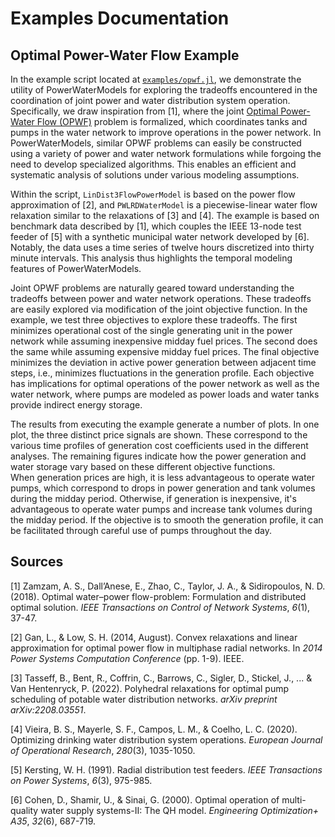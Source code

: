 # Examples Documentation

## Optimal Power-Water Flow Example

In the example script located at [`examples/opwf.jl`](https://github.com/lanl-ansi/PowerWaterModels.jl/blob/master/examples/opwf.jl), we demonstrate the utility of PowerWaterModels for exploring the tradeoffs encountered in the coordination of joint power and water distribution system operation.
Specifically, we draw inspiration from [1], where the joint [Optimal Power-Water Flow (OPWF)](@ref) problem is formalized, which coordinates tanks and pumps in the water network to improve operations in the power network.
In PowerWaterModels, similar OPWF problems can easily be constructed using a variety of power and water network formulations while forgoing the need to develop specialized algorithms.
This enables an efficient and systematic analysis of solutions under various modeling assumptions.

Within the script, `LinDist3FlowPowerModel` is based on the power flow approximation of [2], and `PWLRDWaterModel` is a piecewise-linear water flow relaxation similar to the relaxations of [3] and [4]. The example is based on benchmark data described by [1], which couples the IEEE 13-node test feeder of [5] with a synthetic municipal water network developed by [6].
Notably, the data uses a time series of twelve hours discretized into thirty minute intervals.
This analysis thus highlights the temporal modeling features of PowerWaterModels.

Joint OPWF problems are naturally geared toward understanding the tradeoffs between power and water network operations.
These tradeoffs are easily explored via modification of the joint objective function.
In the example, we test three objectives to explore these tradeoffs.
The first minimizes operational cost of the single generating unit in the power network while assuming inexpensive midday fuel prices.
The second does the same while assuming expensive midday fuel prices.
The final objective minimizes the deviation in active power generation between adjacent time steps, i.e., minimizes fluctuations in the generation profile.
Each objective has implications for optimal operations of the power network as well as the water network, where pumps are modeled as power loads and water tanks provide indirect energy storage.

The results from executing the example generate a number of plots.
In one plot, the three distinct price signals are shown.
These correspond to the various time profiles of generation cost coefficients used in the different analyses.
The remaining figures indicate how the power generation and water storage vary based on these different objective functions.  
When generation prices are high, it is less advantageous to operate water pumps, which correspond to drops in power generation and tank volumes during the midday period.
Otherwise, if generation is inexpensive, it's advantageous to operate water pumps and increase tank volumes during the midday period.
If the objective is to smooth the generation profile, it can be facilitated through careful use of pumps throughout the day.

## Sources

[1] Zamzam, A. S., Dall’Anese, E., Zhao, C., Taylor, J. A., & Sidiropoulos, N. D. (2018). Optimal water–power flow-problem: Formulation and distributed optimal solution. _IEEE Transactions on Control of Network Systems_, _6_(1), 37-47.

[2] Gan, L., & Low, S. H. (2014, August). Convex relaxations and linear approximation for optimal power flow in multiphase radial networks. In _2014 Power Systems Computation Conference_ (pp. 1-9). IEEE.

[3] Tasseff, B., Bent, R., Coffrin, C., Barrows, C., Sigler, D., Stickel, J., ... & Van Hentenryck, P. (2022). Polyhedral relaxations for optimal pump scheduling of potable water distribution networks. _arXiv preprint arXiv:2208.03551_.

[4] Vieira, B. S., Mayerle, S. F., Campos, L. M., & Coelho, L. C. (2020). Optimizing drinking water distribution system operations. _European Journal of Operational Research_, _280_(3), 1035-1050.

[5] Kersting, W. H. (1991). Radial distribution test feeders. _IEEE Transactions on Power Systems_, _6_(3), 975-985.

[6] Cohen, D., Shamir, U., & Sinai, G. (2000). Optimal operation of multi-quality water supply systems-II: The QH model. _Engineering Optimization+ A35_, _32_(6), 687-719.